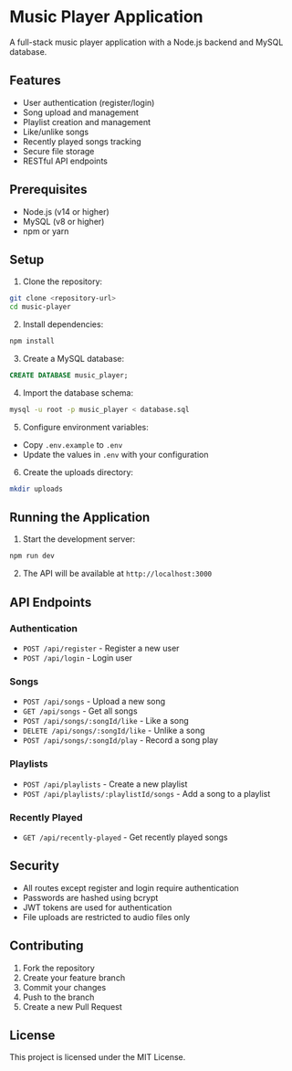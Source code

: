 # Music Player Application

A full-stack music player application with a Node.js backend and MySQL database.

## Features

- User authentication (register/login)
- Song upload and management
- Playlist creation and management
- Like/unlike songs
- Recently played songs tracking
- Secure file storage
- RESTful API endpoints

## Prerequisites

- Node.js (v14 or higher)
- MySQL (v8 or higher)
- npm or yarn

## Setup

1. Clone the repository:
```bash
git clone <repository-url>
cd music-player
```

2. Install dependencies:
```bash
npm install
```

3. Create a MySQL database:
```sql
CREATE DATABASE music_player;
```

4. Import the database schema:
```bash
mysql -u root -p music_player < database.sql
```

5. Configure environment variables:
- Copy `.env.example` to `.env`
- Update the values in `.env` with your configuration

6. Create the uploads directory:
```bash
mkdir uploads
```

## Running the Application

1. Start the development server:
```bash
npm run dev
```

2. The API will be available at `http://localhost:3000`

## API Endpoints

### Authentication
- `POST /api/register` - Register a new user
- `POST /api/login` - Login user

### Songs
- `POST /api/songs` - Upload a new song
- `GET /api/songs` - Get all songs
- `POST /api/songs/:songId/like` - Like a song
- `DELETE /api/songs/:songId/like` - Unlike a song
- `POST /api/songs/:songId/play` - Record a song play

### Playlists
- `POST /api/playlists` - Create a new playlist
- `POST /api/playlists/:playlistId/songs` - Add a song to a playlist

### Recently Played
- `GET /api/recently-played` - Get recently played songs

## Security

- All routes except register and login require authentication
- Passwords are hashed using bcrypt
- JWT tokens are used for authentication
- File uploads are restricted to audio files only

## Contributing

1. Fork the repository
2. Create your feature branch
3. Commit your changes
4. Push to the branch
5. Create a new Pull Request

## License

This project is licensed under the MIT License. 